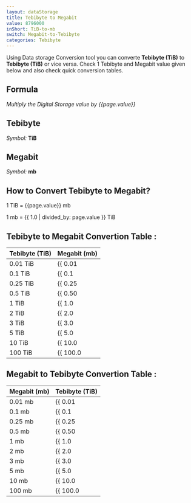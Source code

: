 ```yaml
---
layout: dataStorage
title: Tebibyte to Megabit
value: 8796000
inShort: TiB-to-mb
switch: Megabit-to-Tebibyte
categories: Tebibyte
---
```


Using Data storage Conversion tool you can converte **Tebibyte (TiB)** to **Tebibyte (TiB)** or vice versa. Check 1 Tebibyte and Megabit value given below and also check quick conversion tables.

## Formula
*Multiply the Digital Storage value by {{page.value}}*

## Tebibyte
*Symbol:* **TiB**

## Megabit
*Symbol:* **mb**

## How to Convert Tebibyte to Megabit?

1 TiB = {{page.value}} mb

1 mb = {{ 1.0 | divided_by: page.value }} TiB


## Tebibyte to Megabit Convertion Table :

| Tebibyte (TiB) | Megabit (mb) |
| ---- | ---- |
| 0.01 TiB | {{ 0.01 | times: page.value }} mb |
| 0.1 TiB | {{ 0.1 | times: page.value }} mb |
| 0.25 TiB | {{ 0.25 | times: page.value }} mb |
| 0.5 TiB | {{ 0.50 | times: page.value }} mb |
| 1 TiB | {{ 1.0 | times: page.value }} mb |
| 2 TiB | {{ 2.0 | times: page.value }} mb |
| 3 TiB | {{ 3.0 | times: page.value }} mb |
| 5 TiB | {{ 5.0 | times: page.value }} mb |
| 10 TiB | {{ 10.0 | times: page.value }} mb |
| 100 TiB | {{ 100.0 | times: page.value }} mb |

## Megabit to Tebibyte Convertion Table :

| Megabit (mb) | Tebibyte (TiB) |
| ---- | ---- |
| 0.01 mb | {{ 0.01 | divided_by: page.value }} TiB |
| 0.1 mb | {{ 0.1 | divided_by: page.value }} TiB |
| 0.25 mb | {{ 0.25 | divided_by: page.value }} TiB |
| 0.5 mb | {{ 0.50 | divided_by: page.value }} TiB |
| 1 mb | {{ 1.0 | divided_by: page.value }} TiB |
| 2 mb | {{ 2.0 | divided_by: page.value }} TiB |
| 3 mb | {{ 3.0 | divided_by: page.value }} TiB |
| 5 mb | {{ 5.0 | divided_by: page.value }} TiB |
| 10 mb | {{ 10.0 | divided_by: page.value }} TiB |
| 100 mb | {{ 100.0 | divided_by: page.value }} TiB |


<script>
document.getElementById('selectInput')[17].selected = true
document.getElementById('selectOutput')[6].selected = true
</script>
